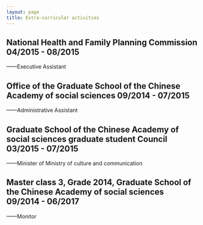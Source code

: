 ```yaml
---
layout: page
title: Extra-curricular activities
---
```


## National Health and Family Planning Commission	04/2015 - 08/2015
——Executive Assistant 

## Office of the Graduate School of the Chinese Academy of social sciences	09/2014 - 07/2015
——Administrative Assistant  

## Graduate School of the Chinese Academy of social sciences graduate student Council	03/2015 - 07/2015
——Minister of Ministry of culture and communication

## Master class 3, Grade 2014, Graduate School of the Chinese Academy of social sciences	09/2014 - 06/2017
——Monitor 



















